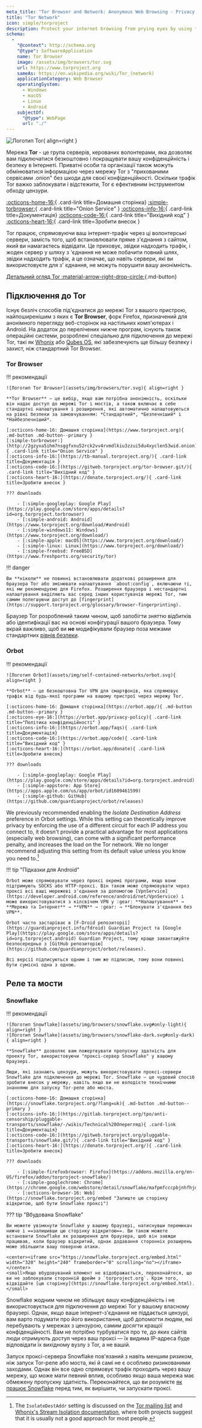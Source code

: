 ```yaml
---
meta_title: "Tor Browser and Network: Anonymous Web Browsing - Privacy Guides"
title: "Tor Network"
icon: simple/torproject
description: Protect your internet browsing from prying eyes by using the Tor network, a secure network which circumvents censorship.
schema:
  - 
    "@context": http://schema.org
    "@type": SoftwareApplication
    name: Tor Browser
    image: /assets/img/browsers/tor.svg
    url: https://www.torproject.org
    sameAs: https://en.wikipedia.org/wiki/Tor_(network)
    applicationCategory: Web Browser
    operatingSystem:
      - Windows
      - macOS
      - Linux
      - Android
    subjectOf:
      "@type": WebPage
      url: "./"
---
```


![Логотип Tor](assets/img/self-contained-networks/tor.svg){ align=right }

Мережа **Tor** - це група серверів, керованих волонтерами, яка дозволяє вам підключатися безкоштовно і покращувати вашу конфіденційність і безпеку в Інтернеті. Приватні особи та організації також можуть обмінюватися інформацією через мережу Tor з "прихованими сервісами .onion" без шкоди для своєї конфіденційності. Оскільки трафік Tor важко заблокувати і відстежити, Tor є ефективним інструментом обходу цензури.

[:octicons-home-16:](https://www.torproject.org){ .card-link title=Домашня сторінка}
[:simple-torbrowser:](http://2gzyxa5ihm7nsggfxnu52rck2vv4rvmdlkiu3zzui5du4xyclen53wid.onion){ .card-link title="Onion Service" }
[:octicons-info-16:](https://tb-manual.torproject.org/){ .card-link title=Документація}
[:octicons-code-16:](https://gitweb.torproject.org/tor.git){ .card-link title="Вихідний код" }
[:octicons-heart-16:](https://donate.torproject.org/){ .card-link title=Зробити внесок }

Tor працює, спрямовуючи ваш інтернет-трафік через ці волонтерські сервери, замість того, щоб встановлювати пряме з'єднання з сайтом, який ви намагаєтесь відвідати. Це приховує, звідки надходить трафік, і жоден сервер у шляху з 'єднання не може побачити повний шлях, звідки надходить трафік, а це означає, що навіть сервери, які ви використовуєте для з' єднання, не можуть порушити вашу анонімність.

[Детальний огляд Tor :material-arrow-right-drop-circle:](advanced/tor-overview.md ""){.md-button}

## Підключення до Tor

Існує безліч способів під'єднатися до мережі Tor з вашого пристрою, найпоширенішим з яких є **Tor Browser**, форк Firefox, призначений для анонімного перегляду веб-сторінок на настільних комп'ютерах і Android. На додаток до перелічених нижче програм, існують також операційні системи, розроблені спеціально для підключення до мережі Tor, такі як [Whonix](desktop.md#whonix) або [Qubes OS](desktop.md#qubes-os), які забезпечують ще більшу безпеку і захист, ніж стандартний Tor Browser.

### Tor Browser

!!! рекомендації

    ![Логотип Tor Browser](assets/img/browsers/tor.svg){ align=right }
    
    **Tor Browser** — це вибір, якщо вам потрібна анонімність, оскільки він надає доступ до мережі Tor і мостів, а також включає в себе стандартні налаштування і розширення, які автоматично налаштовуються на рівні безпеки за замовчуванням: *Стандартний*, *Безпечніший* і *Найбезпечніший*.
    
    [:octicons-home-16: Домашня сторінка](https://www.torproject.org){ .md-button .md-button--primary }
    [:simple-torbrowser:](http://2gzyxa5ihm7nsggfxnu52rck2vv4rvmdlkiu3zzui5du4xyclen53wid.onion){ .card-link title="Onion Service" }
    [:octicons-info-16:](https://tb-manual.torproject.org/){ .card-link title=Документація }
    [:octicons-code-16:](https://gitweb.torproject.org/tor-browser.git/){ .card-link title="Вихідний код" }
    [:octicons-heart-16:](https://donate.torproject.org/){ .card-link title=Зробити внесок }
    
    ??? downloads
    
        - [:simple-googleplay: Google Play](https://play.google.com/store/apps/details?id=org.torproject.torbrowser)
        - [:simple-android: Android](https://www.torproject.org/download/#android)
        - [:simple-windows11: Windows](https://www.torproject.org/download/)
        - [:simple-apple: macOS](https://www.torproject.org/download/)
        - [:simple-linux: Linux](https://www.torproject.org/download/)
        - [:simple-freebsd: FreeBSD](https://www.freshports.org/security/tor)

!!! danger

    Ви **ніколи** не повинні встановлювати додаткові розширення для браузера Tor або змінювати налаштування `about:config`, включаючи ті, які ми рекомендуємо для Firefox. Розширення браузера і нестандартні налаштування виділяють вас серед інших користувачів мережі Tor, тим самим полегшуючи доступ до [fingerprint](https://support.torproject.org/glossary/browser-fingerprinting).

Браузер Tor розроблений таким чином, щоб запобігти зняттю відбитків або ідентифікації вас на основі конфігурації вашого браузера. Тому вкрай важливо, щоб ви **не** модифікували браузер поза межами стандартних [рівнів безпеки](https://tb-manual.torproject.org/security-settings/).

### Orbot

!!! рекомендації

    ![Логотип Orbot](assets/img/self-contained-networks/orbot.svg){ align=right }
    
    **Orbot** — це безкоштовна Tor VPN для смартфонів, яка спрямовує трафік від будь-якої програми на вашому пристрої через мережу Tor.
    
    [:octicons-home-16: Домашня сторінка](https://orbot.app/){ .md-button .md-button--primary }
    [:octicons-eye-16:](https://orbot.app/privacy-policy){ .card-link title="Політика конфіденційності" }
    [:octicons-info-16:](https://orbot.app/faqs){ .card-link title=Документація}
    [:octicons-code-16:](https://orbot.app/code){ .card-link title="Вихідний код" }
    [:octicons-heart-16:](https://orbot.app/donate){ .card-link title=Зробити внесок}
    
    ??? downloads
    
        - [:simple-googleplay: Google Play](https://play.google.com/store/apps/details?id=org.torproject.android)
        - [:simple-appstore: App Store](https://apps.apple.com/us/app/orbot/id1609461599)
        - [:simple-github: GitHub](https://github.com/guardianproject/orbot/releases)

We previously recommended enabling the *Isolate Destination Address* preference in Orbot settings. While this setting can theoretically improve privacy by enforcing the use of a different circuit for each IP address you connect to, it doesn't provide a practical advantage for most applications (especially web browsing), can come with a significant performance penalty, and increases the load on the Tor network. We no longer recommend adjusting this setting from its default value unless you know you need to.[^1]

!!! tip "Підказки для Android"

    Orbot може спрямовувати через проксі окремі програми, якщо вони підтримують SOCKS або HTTP-проксі. Він також може спрямовувати через проксі всі ваші мережеві з'єднання за допомогою [VpnService](https://developer.android.com/reference/android/net/VpnService) і може використовуватися з кілсвічем VPN у :gear: **Налаштування** → **Мережа та Інтернет** → **VPN** → :gear: → **Блокувати з'єднання без VPN**.
    
    Orbot часто застаріває в [F-Droid репозиторії](https://guardianproject.info/fdroid) Guardian Project та [Google Play](https://play.google.com/store/apps/details?id=org.torproject.android) Guardian Project, тому краще завантажуйте безпосередньо з [GitHub репозиторію](https://github.com/guardianproject/orbot/releases).
    
    Всі версії підписуються одним і тим же підписом, тому вони повинні бути сумісні одна з одною.

## Реле та мости

### Snowflake

!!! рекомендації

    ![Логотип Snowflake](assets/img/browsers/snowflake.svg#only-light){ align=right }
    ![Логотип Snowflake](assets/img/browsers/snowflake-dark.svg#only-dark){ align=right }
    
    **Snowflake** дозволяє вам пожертвувати пропускну здатність для проекту Tor, використовуючи "проксі-сервер Snowflake" у вашому браузері.
    
    Люди, які зазнають цензури, можуть використовувати проксі-сервери Snowflake для підключення до мережі Tor. Snowflake — це чудовий спосіб зробити внесок у мережу, навіть якщо ви не володієте технічними знаннями для запуску Tor-реле або моста.
    
    [:octicons-home-16: Домашня сторінка](https://snowflake.torproject.org/?lang=uk){ .md-button .md-button--primary }
    [:octicons-info-16:](https://gitlab.torproject.org/tpo/anti-censorship/pluggable-transports/snowflake/-/wikis/Technical%20Oперегляд){ .card-link title=Документація}
    [:octicons-code-16:](https://gitweb.torproject.org/pluggable-transports/snowflake.git/){ .card-link title="Вихідний код" }
    [:octicons-heart-16:](https://donate.torproject.org/){ .card-link title=Зробити внесок}
    
    ??? downloads
    
        - [:simple-firefoxbrowser: Firefox](https://addons.mozilla.org/en-US/firefox/addon/torproject-snowflake/)
        - [:simple-googlechrome: Chrome](https://chrome.google.com/webstore/detail/snowflake/mafpmfcccpbjnhfhjnllmmalhifmlcie)
        - [:octicons-browser-16: Web](https://snowflake.torproject.org/embed "Залиште цю сторінку відкритою, щоб бути Snowflake проксі")

??? tip "Вбудована Snowflake"

    Ви можете увімкнути Snowflake у вашому браузері, натиснувши перемикач нижче і ==залишивши цю сторінку відкритою==. Ви також можете встановити Snowflake як розширення для браузера, щоб він завжди працював, коли браузер відкритий, однак додавання сторонніх розширень може збільшити вашу поверхню атаки.
    
    <center><iframe src="https://snowflake.torproject.org/embed.html" width="320" height="240" frameborder="0" scrolling="no"></iframe></center>
    <small>Якщо вбудовуваний елемент не відображається, переконайтеся, що ви не заблокували сторонній фрейм з `torproject.org`. Крім того, відвідайте [цю сторінку](https://snowflake.torproject.org/embed.html).</small>

Snowflake жодним чином не збільшує вашу конфіденційність і не використовується для підключення до мережі Tor у вашому власному браузері. Однак, якщо ваше інтернет-з'єднання не піддається цензурі, вам варто подумати про його використання, щоб допомогти людям, які перебувають у мережах з цензурою, самим досягти кращої конфіденційності. Вам не потрібно турбуватися про те, до яких сайтів люди отримують доступ через ваш проксі — їх видима IP-адреса буде відповідати їх вихідному вузлу з Tor, а не вашій.

Запуск проксі-сервера Snowflake пов'язаний з навіть меншим ризиком, ніж запуск Tor-реле або моста, які й самі не є особливо ризикованими заходами. Однак він все одно спрямовує трафік проходить через вашу мережу, що може мати певний вплив, особливо якщо ваша мережа має обмежену пропускну здатність. Переконайтеся, що ви розумієте [як працює Snowflake](https://gitlab.torproject.org/tpo/anti-censorship/pluggable-transports/snowflake/-/wikis/home) перед тим, як вирішити, чи запускати проксі.

[^1]: The `IsolateDestAddr` setting is discussed on the [Tor mailing list](https://lists.torproject.org/pipermail/tor-talk/2012-May/024403.html) and [Whonix's Stream Isolation documentation](https://www.whonix.org/wiki/Stream_Isolation), where both projects suggest that it is usually not a good approach for most people.
